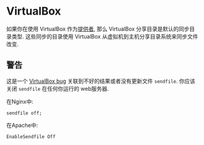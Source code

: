 VirtualBox
============

如果你在使用 VirtualBox 作为[提供者](https://docs.vagrantup.com/v2/providers/), 那么 VirtualBox 分享目录是默认的同步目录类型. 这些同步的目录使用 VirtualBox 从虚拟机到主机分享目录系统来同步文件改变.

警告
-------------

这是一个 [VirtualBox bug](https://github.com/mitchellh/vagrant/issues/351#issuecomment-1339640) 关联到不好的结果或者没有更新文件 `sendfile`. 你应该关闭 `sendfile` 在任何你运行的 web服务器.

在Nginx中:

```
sendfile off;
```

在Apache中:

```
EnableSendfile Off
```
